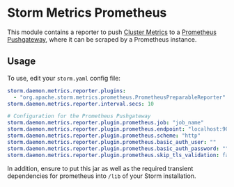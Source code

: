 # Storm Metrics Prometheus

This module contains a reporter to push [Cluster Metrics](https://storm.apache.org/releases/current/ClusterMetrics.html) to
a [Prometheus Pushgateway](https://github.com/prometheus/pushgateway), where it can be scraped by a Prometheus instance.

## Usage

To use, edit your `storm.yaml` config file:

```yaml
storm.daemon.metrics.reporter.plugins:
  - "org.apache.storm.metrics.prometheus.PrometheusPreparableReporter"
storm.daemon.metrics.reporter.interval.secs: 10

# Configuration for the Prometheus Pushgateway
storm.daemon.metrics.reporter.plugin.prometheus.job: "job_name"
storm.daemon.metrics.reporter.plugin.prometheus.endpoint: "localhost:9091"
storm.daemon.metrics.reporter.plugin.prometheus.scheme: "http"
storm.daemon.metrics.reporter.plugin.prometheus.basic_auth_user: ""
storm.daemon.metrics.reporter.plugin.prometheus.basic_auth_password: ""
storm.daemon.metrics.reporter.plugin.prometheus.skip_tls_validation: false
```

In addition, ensure to put this jar as well as the required transient
dependencies for prometheus into `/lib` of your Storm installation.
